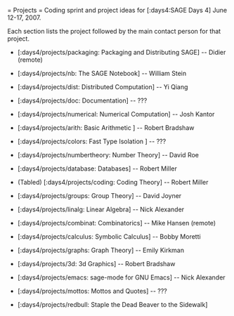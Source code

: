 = Projects =
Coding sprint and project ideas for [:days4:SAGE Days 4] June 12-17, 2007.

Each section lists the project followed by the main contact person for that project. 

 * [:days4/projects/packaging: Packaging and Distributing SAGE] -- Didier (remote)
 
 * [:days4/projects/nb: The SAGE Notebook] -- William Stein

 * [:days4/projects/dist: Distributed Computation] -- Yi Qiang

 * [:days4/projects/doc: Documentation] -- ???

 * [:days4/projects/numerical: Numerical Computation] -- Josh Kantor

 * [:days4/projects/arith: Basic Arithmetic ] -- Robert Bradshaw

 * [:days4/projects/colors: Fast Type Isolation ] -- ???

 * [:days4/projects/numbertheory: Number Theory] -- David Roe

 * [:days4/projects/database: Databases] -- Robert Miller

 * (Tabled) [:days4/projects/coding: Coding Theory] -- Robert Miller

 * [:days4/projects/groups: Group Theory] -- David Joyner
 
 * [:days4/projects/linalg: Linear Algebra] -- Nick Alexander 

 * [:days4/projects/combinat: Combinatorics] -- Mike Hansen (remote)

 * [:days4/projects/calculus: Symbolic Calculus] -- Bobby Moretti

 * [:days4/projects/graphs: Graph Theory] -- Emily Kirkman

 * [:days4/projects/3d: 3d Graphics] -- Robert Bradshaw

 * [:days4/projects/emacs: sage-mode for GNU Emacs] -- Nick Alexander

 * [:days4/projects/mottos: Mottos and Quotes] -- ???
 
 * [:days4/projects/redbull: Staple the Dead Beaver to the Sidewalk]

